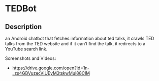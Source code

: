 # TEDBot

## Description 
  an Android chatbot that fetches information about ted talks, it crawls
TED talks from the TED website and if it can’t find the talk, it redirects to a YouTube search
link.

Screenshots and Videos:

- https://drive.google.com/open?id=1n-_zs4GBVuzecVlUEyM3tskwMul88ClM
